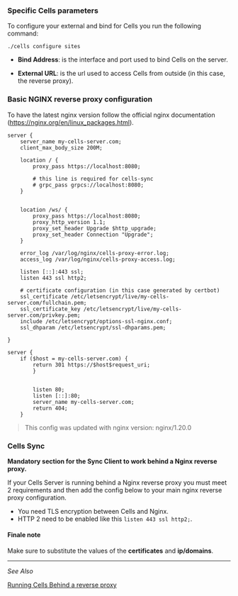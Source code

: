 ### Specific Cells parameters

To configure your external and bind for Cells you run the following command:

```
./cells configure sites
```

* **Bind Address**: is the interface and port used to bind Cells on the server.

* **External URL**: is the url used to access Cells from outside (in this case, the reverse proxy).

### Basic NGINX reverse proxy configuration

To have the latest nginx version follow the official nginx documentation (https://nginx.org/en/linux_packages.html).

```nginx
server {
    server_name my-cells-server.com;
    client_max_body_size 200M;

    location / {
        proxy_pass https://localhost:8080;
        
        # this line is required for cells-sync
        # grpc_pass grpcs://localhost:8080;
    }


    location /ws/ {
        proxy_pass https://localhost:8080;
        proxy_http_version 1.1;
        proxy_set_header Upgrade $http_upgrade;
        proxy_set_header Connection "Upgrade";
    }

    error_log /var/log/nginx/cells-proxy-error.log;
    access_log /var/log/nginx/cells-proxy-access.log;

    listen [::]:443 ssl;
    listen 443 ssl http2;
    
    # certificate configuration (in this case generated by certbot)
    ssl_certificate /etc/letsencrypt/live/my-cells-server.com/fullchain.pem;
    ssl_certificate_key /etc/letsencrypt/live/my-cells-server.com/privkey.pem;
    include /etc/letsencrypt/options-ssl-nginx.conf;
    ssl_dhparam /etc/letsencrypt/ssl-dhparams.pem;

}

server {
    if ($host = my-cells-server.com) {
        return 301 https://$host$request_uri;
        }


        listen 80;
        listen [::]:80;
        server_name my-cells-server.com;
        return 404;
    }
```

> This config was updated with nginx version: nginx/1.20.0

### Cells Sync

**Mandatory section for the Sync Client to work behind a Nginx reverse proxy.**

If your Cells Server is running behind a Nginx reverse proxy you must meet 2 requirements and then add the config below to your main nginx reverse proxy configuration.

- You need TLS encryption between Cells and Nginx.
- HTTP 2 need to be enabled like this `listen 443 ssl http2;`.

#### Finale note

Make sure to substitute the values of the **certificates** and **ip/domains**.

--------------------------------------------------------------------------------------------------------
_See Also_

[Running Cells Behind a reverse proxy](../../cells/v2/configure-cells-reverse-proxy)